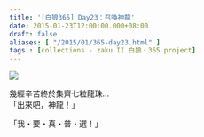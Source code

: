 ```yaml
---
title: '[白狼365] Day23：召喚神龍'
date: 2015-01-23T12:00:00.000+08:00
draft: false
aliases: [ "/2015/01/365-day23.html" ]
tags : [collections - zaku II 白狼・365 project]
---
```


[![](https://farm9.staticflickr.com/8665/16118170235_0db059e2ee_z.jpg)](https://farm9.staticflickr.com/8665/16118170235_0db059e2ee_z.jpg)

幾經辛苦終於集齊七粒龍珠...  
「出來吧，神龍！」  
  
「我・要・真・普・選！」